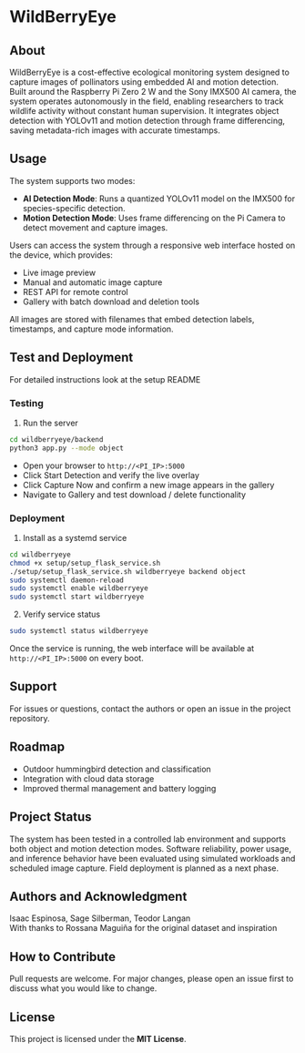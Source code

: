 # WildBerryEye

## About
WildBerryEye is a cost-effective ecological monitoring system designed to capture images of pollinators using embedded AI and motion detection. Built around the Raspberry Pi Zero 2 W and the Sony IMX500 AI camera, the system operates autonomously in the field, enabling researchers to track wildlife activity without constant human supervision. It integrates object detection with YOLOv11 and motion detection through frame differencing, saving metadata-rich images with accurate timestamps.

## Usage
The system supports two modes:
- **AI Detection Mode**: Runs a quantized YOLOv11 model on the IMX500 for species-specific detection.
- **Motion Detection Mode**: Uses frame differencing on the Pi Camera to detect movement and capture images.

Users can access the system through a responsive web interface hosted on the device, which provides:
- Live image preview
- Manual and automatic image capture
- REST API for remote control
- Gallery with batch download and deletion tools

All images are stored with filenames that embed detection labels, timestamps, and capture mode information.

## Test and Deployment
For detailed instructions look at the setup README

### Testing
1. Run the server
```bash
cd wildberryeye/backend
python3 app.py --mode object
```
- Open your browser to `http://<PI_IP>:5000`
- Click Start Detection and verify the live overlay
- Click Capture Now and confirm a new image appears in the gallery
- Navigate to Gallery and test download / delete functionality

### Deployment
1. Install as a systemd service
```bash
cd wildberryeye
chmod +x setup/setup_flask_service.sh
./setup/setup_flask_service.sh wildberryeye backend object
sudo systemctl daemon-reload
sudo systemctl enable wildberryeye
sudo systemctl start wildberryeye
```
2. Verify service status
```bash
sudo systemctl status wildberryeye
```
Once the service is running, the web interface will be available at `http://<PI_IP>:5000` on every boot.

## Support
For issues or questions, contact the authors or open an issue in the project repository.

## Roadmap
- Outdoor hummingbird detection and classification
- Integration with cloud data storage
- Improved thermal management and battery logging

## Project Status
The system has been tested in a controlled lab environment and supports both object and motion detection modes. Software reliability, power usage, and inference behavior have been evaluated using simulated workloads and scheduled image capture. Field deployment is planned as a next phase.

## Authors and Acknowledgment
Isaac Espinosa, Sage Silberman, Teodor Langan  
With thanks to Rossana Maguiña for the original dataset and inspiration

## How to Contribute
Pull requests are welcome. For major changes, please open an issue first to discuss what you would like to change.

## License
This project is licensed under the **MIT License**.
